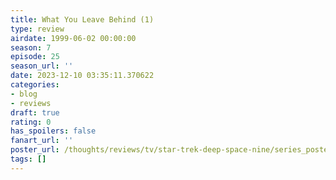 ```yaml
---
title: What You Leave Behind (1)
type: review
airdate: 1999-06-02 00:00:00
season: 7
episode: 25
season_url: ''
date: 2023-12-10 03:35:11.370622
categories:
- blog
- reviews
draft: true
rating: 0
has_spoilers: false
fanart_url: ''
poster_url: /thoughts/reviews/tv/star-trek-deep-space-nine/series_poster.jpg
tags: []
---
```


